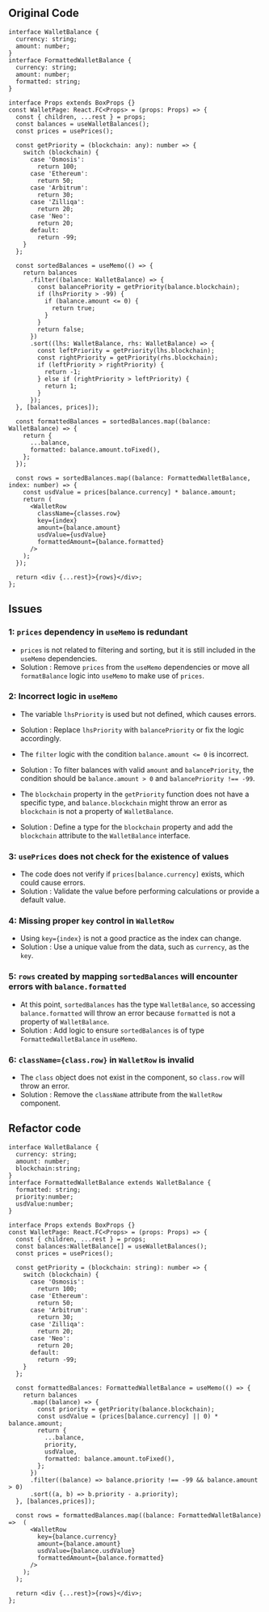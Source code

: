 ## Original Code

```tsx
interface WalletBalance {
  currency: string;
  amount: number;
}
interface FormattedWalletBalance {
  currency: string;
  amount: number;
  formatted: string;
}

interface Props extends BoxProps {}
const WalletPage: React.FC<Props> = (props: Props) => {
  const { children, ...rest } = props;
  const balances = useWalletBalances();
  const prices = usePrices();

  const getPriority = (blockchain: any): number => {
    switch (blockchain) {
      case 'Osmosis':
        return 100;
      case 'Ethereum':
        return 50;
      case 'Arbitrum':
        return 30;
      case 'Zilliqa':
        return 20;
      case 'Neo':
        return 20;
      default:
        return -99;
    }
  };

  const sortedBalances = useMemo(() => {
    return balances
      .filter((balance: WalletBalance) => {
        const balancePriority = getPriority(balance.blockchain);
        if (lhsPriority > -99) {
          if (balance.amount <= 0) {
            return true;
          }
        }
        return false;
      })
      .sort((lhs: WalletBalance, rhs: WalletBalance) => {
        const leftPriority = getPriority(lhs.blockchain);
        const rightPriority = getPriority(rhs.blockchain);
        if (leftPriority > rightPriority) {
          return -1;
        } else if (rightPriority > leftPriority) {
          return 1;
        }
      });
  }, [balances, prices]);

  const formattedBalances = sortedBalances.map((balance: WalletBalance) => {
    return {
      ...balance,
      formatted: balance.amount.toFixed(),
    };
  });

  const rows = sortedBalances.map((balance: FormattedWalletBalance, index: number) => {
    const usdValue = prices[balance.currency] * balance.amount;
    return (
      <WalletRow
        className={classes.row}
        key={index}
        amount={balance.amount}
        usdValue={usdValue}
        formattedAmount={balance.formatted}
      />
    );
  });

  return <div {...rest}>{rows}</div>;
};
```

## Issues

### 1: `prices` dependency in `useMemo` is redundant

- `prices` is not related to filtering and sorting, but it is still included in the `useMemo` dependencies.
- Solution : Remove `prices` from the `useMemo` dependencies or move all `formatBalance` logic into `useMemo` to make use of `prices`.

### 2: Incorrect logic in `useMemo`

- The variable `lhsPriority` is used but not defined, which causes errors.
- Solution : Replace `lhsPriority` with `balancePriority` or fix the logic accordingly.

- The `filter` logic with the condition `balance.amount <= 0` is incorrect.
- Solution : To filter balances with valid `amount` and `balancePriority`, the condition should be `balance.amount > 0` and `balancePriority !== -99`.

- The `blockchain` property in the `getPriority` function does not have a specific type, and `balance.blockchain` might throw an error as `blockchain` is not a property of `WalletBalance`.
- Solution : Define a type for the `blockchain` property and add the `blockchain` attribute to the `WalletBalance` interface.

### 3: `usePrices` does not check for the existence of values

- The code does not verify if `prices[balance.currency]` exists, which could cause errors.
- Solution : Validate the value before performing calculations or provide a default value.

### 4: Missing proper `key` control in `WalletRow`

- Using `key={index}` is not a good practice as the index can change.
- Solution : Use a unique value from the data, such as `currency`, as the `key`.

### 5: `rows` created by mapping `sortedBalances` will encounter errors with `balance.formatted`

- At this point, `sortedBalances` has the type `WalletBalance`, so accessing `balance.formatted` will throw an error because `formatted` is not a property of `WalletBalance`.
- Solution : Add logic to ensure `sortedBalances` is of type `FormattedWalletBalance` in `useMemo`.

### 6: `className={class.row}` in `WalletRow` is invalid

- The `class` object does not exist in the component, so `class.row` will throw an error.
- Solution : Remove the `className` attribute from the `WalletRow` component.

## Refactor code

```tsx
interface WalletBalance {
  currency: string;
  amount: number;
  blockchain:string;
}
interface FormattedWalletBalance extends WalletBalance {
  formatted: string;
  priority:number;
  usdValue:number;
}

interface Props extends BoxProps {}
const WalletPage: React.FC<Props> = (props: Props) => {
  const { children, ...rest } = props;
  const balances:WalletBalance[] = useWalletBalances();
  const prices = usePrices();

  const getPriority = (blockchain: string): number => {
    switch (blockchain) {
      case 'Osmosis':
        return 100;
      case 'Ethereum':
        return 50;
      case 'Arbitrum':
        return 30;
      case 'Zilliqa':
        return 20;
      case 'Neo':
        return 20;
      default:
        return -99;
    }
  };

  const formattedBalances: FormattedWalletBalance = useMemo(() => {
    return balances
      .map((balance) => {
        const priority = getPriority(balance.blockchain);
        const usdValue = (prices[balance.currency] || 0) * balance.amount;
        return {
          ...balance,
          priority,
          usdValue,
          formatted: balance.amount.toFixed(),
        };
      })
      .filter((balance) => balance.priority !== -99 && balance.amount > 0)
      .sort((a, b) => b.priority - a.priority);
  }, [balances,prices]);

  const rows = formattedBalances.map((balance: FormattedWalletBalance) =>  (
      <WalletRow
        key={balance.currency}
        amount={balance.amount}
        usdValue={balance.usdValue}
        formattedAmount={balance.formatted}
      />
    );
  );

  return <div {...rest}>{rows}</div>;
};

```
